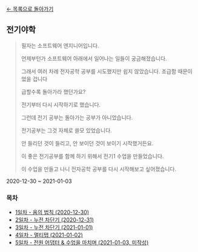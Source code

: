 [← 목록으로 돌아가기](./README.md)

## 전기야학
> 필자는 소프트웨어 엔지니어입니다.
> 
> 언제부턴가 소프트웨어 아래에서 일어나는 일들이 궁금해졌습니다.
> 
> 그래서 여러 차례 전자공학 공부를 시도했지만 쉽지 않았습니다. 조급함 때문이었을 겁니다
> 
> 급할수록 돌아가라 했던가요?
> 
> 전기부터 다시 시작하기로 했습니다.
> 
> 그런데 전기 공부는 돌아가는 공부가 아니었습니다.
> 
> 전기공부는 그것 자체로 쓸모 있었습니다.
> 
> 안 들리던 것이 들리고, 안 보이던 것이 보이기 시작했거든요.
> 
> 이 좋은 전기공부를 함께 하기 위해서 전기1 수업을 만들었습니다.
> 
> 이 수업을 만들고 나니 전자공학 공부를 다시 시작해보고 싶어졌습니다.

2020-12-30 ~ 2021-01-03

### 목차
- [1일차 - 옴의 법칙 (2020-12-30)](./Day1.md)
- [2일차 - 누전 차단기 (2020-12-31)](./Day2.md)
- [3일차 - 누전 차단기 (2021-01-01)](./Day3.md)
- [4일차 - 멀티탭 (2021-01-02)](./Day4.md)
- [5일차 - 전원 어댑터 & 수업을 마치며 (2021-01-03, 미작성)](./Day4.md)
